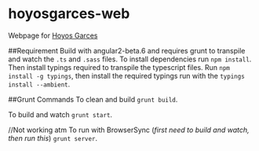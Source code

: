 # hoyosgarces-web

Webpage for [Hoyos Garces](hoyosgarces.com)


##Requirement
Build with angular2-beta.6 and requires grunt to transpile and watch the `.ts` and `.sass` files. To install dependencies run `npm install`.
Then install typings required to transpile the typescript files. Run `npm install -g typings`, then install the required typings run with the `typings install --ambient`.

##Grunt Commands
To clean and build `grunt build`.

To build and watch `grunt start`.

//Not working atm
To run with BrowserSync (_first need to build and watch, then run this_) `grunt server`.
